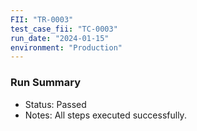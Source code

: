 ```yaml
---
FII: "TR-0003"
test_case_fii: "TC-0003"
run_date: "2024-01-15"
environment: "Production"
---
```

### Run Summary
- Status: Passed
- Notes: All steps executed successfully.